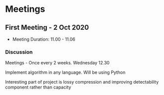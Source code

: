 # Meetings 

## First Meeting - 2 Oct 2020

* Meeting Duration: 11.00 - 11.06

### Discussion

Meetings - Once every 2 weeks. Wednesday 12.30

Implement algorithm in any language. Will be using Python

Interesting part of project is lossy compression and improving detectability component rather than capacity





